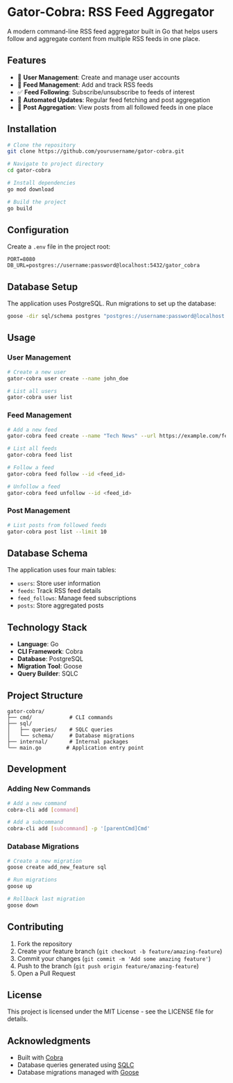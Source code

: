 # Gator-Cobra: RSS Feed Aggregator

A modern command-line RSS feed aggregator built in Go that helps users follow and aggregate content from multiple RSS feeds in one place.

## Features

- 👤 **User Management**: Create and manage user accounts
- 📰 **Feed Management**: Add and track RSS feeds
- ✅ **Feed Following**: Subscribe/unsubscribe to feeds of interest
- 🔄 **Automated Updates**: Regular feed fetching and post aggregation
- 🎯 **Post Aggregation**: View posts from all followed feeds in one place

## Installation

```bash
# Clone the repository
git clone https://github.com/yourusername/gator-cobra.git

# Navigate to project directory
cd gator-cobra

# Install dependencies
go mod download

# Build the project
go build
```

## Configuration

Create a `.env` file in the project root:

```env
PORT=8080
DB_URL=postgres://username:password@localhost:5432/gator_cobra
```

## Database Setup

The application uses PostgreSQL. Run migrations to set up the database:

```bash
goose -dir sql/schema postgres "postgres://username:password@localhost:5432/gator_cobra" up
```

## Usage

### User Management

```bash
# Create a new user
gator-cobra user create --name john_doe

# List all users
gator-cobra user list
```

### Feed Management

```bash
# Add a new feed
gator-cobra feed create --name "Tech News" --url https://example.com/feed.xml

# List all feeds
gator-cobra feed list

# Follow a feed
gator-cobra feed follow --id <feed_id>

# Unfollow a feed
gator-cobra feed unfollow --id <feed_id>
```

### Post Management

```bash
# List posts from followed feeds
gator-cobra post list --limit 10
```

## Database Schema

The application uses four main tables:

- `users`: Store user information
- `feeds`: Track RSS feed details
- `feed_follows`: Manage feed subscriptions
- `posts`: Store aggregated posts

## Technology Stack

- **Language**: Go
- **CLI Framework**: Cobra
- **Database**: PostgreSQL
- **Migration Tool**: Goose
- **Query Builder**: SQLC

## Project Structure

```
gator-cobra/
├── cmd/            # CLI commands
├── sql/
│   ├── queries/    # SQLC queries
│   └── schema/     # Database migrations
├── internal/       # Internal packages
└── main.go        # Application entry point
```

## Development

### Adding New Commands

```bash
# Add a new command
cobra-cli add [command]

# Add a subcommand
cobra-cli add [subcommand] -p '[parentCmd]Cmd'
```

### Database Migrations

```bash
# Create a new migration
goose create add_new_feature sql

# Run migrations
goose up

# Rollback last migration
goose down
```

## Contributing

1. Fork the repository
2. Create your feature branch (`git checkout -b feature/amazing-feature`)
3. Commit your changes (`git commit -m 'Add some amazing feature'`)
4. Push to the branch (`git push origin feature/amazing-feature`)
5. Open a Pull Request

## License

This project is licensed under the MIT License - see the LICENSE file for details.

## Acknowledgments

- Built with [Cobra](https://github.com/spf13/cobra)
- Database queries generated using [SQLC](https://github.com/kyleconroy/sqlc)
- Database migrations managed with [Goose](https://github.com/pressly/goose)
